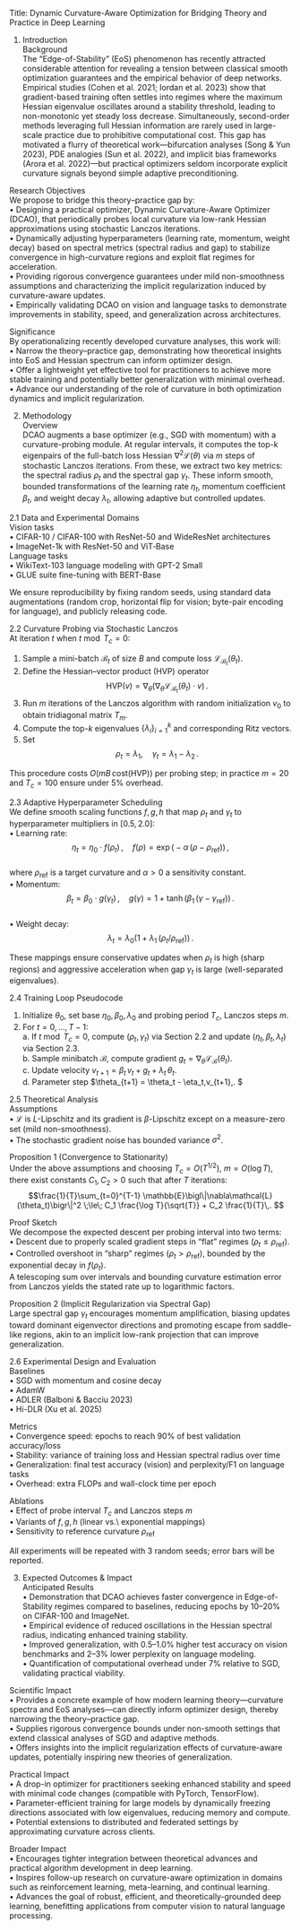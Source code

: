 Title: Dynamic Curvature-Aware Optimization for Bridging Theory and Practice in Deep Learning

1. Introduction  
Background  
The “Edge-of-Stability” (EoS) phenomenon has recently attracted considerable attention for revealing a tension between classical smooth optimization guarantees and the empirical behavior of deep networks. Empirical studies (Cohen et al. 2021; Iordan et al. 2023) show that gradient-based training often settles into regimes where the maximum Hessian eigenvalue oscillates around a stability threshold, leading to non-monotonic yet steady loss decrease. Simultaneously, second-order methods leveraging full Hessian information are rarely used in large-scale practice due to prohibitive computational cost. This gap has motivated a flurry of theoretical work—bifurcation analyses (Song & Yun 2023), PDE analogies (Sun et al. 2022), and implicit bias frameworks (Arora et al. 2022)—but practical optimizers seldom incorporate explicit curvature signals beyond simple adaptive preconditioning.

Research Objectives  
We propose to bridge this theory–practice gap by:  
• Designing a practical optimizer, Dynamic Curvature-Aware Optimizer (DCAO), that periodically probes local curvature via low-rank Hessian approximations using stochastic Lanczos iterations.  
• Dynamically adjusting hyperparameters (learning rate, momentum, weight decay) based on spectral metrics (spectral radius and gap) to stabilize convergence in high-curvature regions and exploit flat regimes for acceleration.  
• Providing rigorous convergence guarantees under mild non-smoothness assumptions and characterizing the implicit regularization induced by curvature-aware updates.  
• Empirically validating DCAO on vision and language tasks to demonstrate improvements in stability, speed, and generalization across architectures.

Significance  
By operationalizing recently developed curvature analyses, this work will:  
• Narrow the theory–practice gap, demonstrating how theoretical insights into EoS and Hessian spectrum can inform optimizer design.  
• Offer a lightweight yet effective tool for practitioners to achieve more stable training and potentially better generalization with minimal overhead.  
• Advance our understanding of the role of curvature in both optimization dynamics and implicit regularization.

2. Methodology  
Overview  
DCAO augments a base optimizer (e.g., SGD with momentum) with a curvature-probing module. At regular intervals, it computes the top-k eigenpairs of the full-batch loss Hessian $\nabla^2\mathcal{L}(\theta)$ via $m$ steps of stochastic Lanczos iterations. From these, we extract two key metrics: the spectral radius $\rho_t$ and the spectral gap $\gamma_t$. These inform smooth, bounded transformations of the learning rate $\eta_t$, momentum coefficient $\beta_t$, and weight decay $\lambda_t$, allowing adaptive but controlled updates.

2.1 Data and Experimental Domains  
Vision tasks  
• CIFAR-10 / CIFAR-100 with ResNet-50 and WideResNet architectures  
• ImageNet-1k with ResNet-50 and ViT‐Base  
Language tasks  
• WikiText-103 language modeling with GPT-2 Small  
• GLUE suite fine-tuning with BERT-Base  

We ensure reproducibility by fixing random seeds, using standard data augmentations (random crop, horizontal flip for vision; byte-pair encoding for language), and publicly releasing code.

2.2 Curvature Probing via Stochastic Lanczos  
At iteration $t$ when $t \bmod T_c = 0$:  
1. Sample a mini-batch $\mathcal{B}_t$ of size $B$ and compute loss $\mathcal{L}_{\mathcal{B}_t}(\theta_t)$.  
2. Define the Hessian–vector product (HVP) operator  
   $$\mathrm{HVP}(v) = \nabla_\theta\bigl(\nabla_\theta \mathcal{L}_{\mathcal{B}_t}(\theta_t)\cdot v\bigr)\,. $$  
3. Run $m$ iterations of the Lanczos algorithm with random initialization $v_0$ to obtain tridiagonal matrix $T_m$.  
4. Compute the top-$k$ eigenvalues $\{\lambda_i\}_{i=1}^k$ and corresponding Ritz vectors.  
5. Set  
   $$\rho_t = \lambda_1,\quad \gamma_t = \lambda_1 - \lambda_2\,. $$  

This procedure costs $O(mB\,\mathrm{cost}(\mathrm{HVP}))$ per probing step; in practice $m=20$ and $T_c=100$ ensure under 5% overhead.

2.3 Adaptive Hyperparameter Scheduling  
We define smooth scaling functions $f,g,h$ that map $\rho_t$ and $\gamma_t$ to hyperparameter multipliers in $[0.5,2.0]$:  
• Learning rate:  
  $$\eta_t = \eta_0 \cdot f(\rho_t)\,,\quad f(\rho) = \exp\bigl(-\alpha\,(\rho - \rho_{\mathrm{ref}})\bigr)\,, $$  
  where $\rho_{\mathrm{ref}}$ is a target curvature and $\alpha>0$ a sensitivity constant.  
• Momentum:  
  $$\beta_t = \beta_0 \cdot g(\gamma_t)\,,\quad g(\gamma) = 1 + \tanh(\beta_1\,(\gamma - \gamma_{\mathrm{ref}}))\,. $$  
• Weight decay:  
  $$\lambda_t = \lambda_0 \bigl(1 + \lambda_1\,(\rho_t/\rho_{\mathrm{ref}})\bigr)\,. $$  

These mappings ensure conservative updates when $\rho_t$ is high (sharp regions) and aggressive acceleration when gap $\gamma_t$ is large (well-separated eigenvalues).

2.4 Training Loop Pseudocode  
1. Initialize $\theta_0$, set base $\eta_0,\beta_0,\lambda_0$ and probing period $T_c$, Lanczos steps $m$.  
2. For $t=0,\dots,T-1$:  
   a. If $t \bmod T_c=0$, compute $(\rho_t,\gamma_t)$ via Section 2.2 and update $(\eta_t,\beta_t,\lambda_t)$ via Section 2.3.  
   b. Sample minibatch $\mathcal{B}$, compute gradient $g_t = \nabla_\theta\mathcal{L}_{\mathcal{B}}(\theta_t)$.  
   c. Update velocity $v_{t+1} = \beta_t\,v_t + g_t + \lambda_t\,\theta_t$.  
   d. Parameter step $\theta_{t+1} = \theta_t - \eta_t\,v_{t+1}\,. $  

2.5 Theoretical Analysis  
Assumptions  
• $\mathcal{L}$ is $L$-Lipschitz and its gradient is $\beta$-Lipschitz except on a measure-zero set (mild non-smoothness).  
• The stochastic gradient noise has bounded variance $\sigma^2$.  

Proposition 1 (Convergence to Stationarity)  
Under the above assumptions and choosing $T_c = O(T^{1/2})$, $m=O(\log T)$, there exist constants $C_1,C_2>0$ such that after $T$ iterations:  
$$\frac{1}{T}\sum_{t=0}^{T-1} \mathbb{E}\bigl\|\nabla\mathcal{L}(\theta_t)\bigr\|^2 \;\le\; 
C_1 \frac{\log T}{\sqrt{T}} + C_2 \frac{1}{T}\,. $$  

Proof Sketch  
We decompose the expected descent per probing interval into two terms:  
• Descent due to properly scaled gradient steps in “flat” regimes ($\rho_t\le\rho_{\mathrm{ref}}$).  
• Controlled overshoot in “sharp” regimes ($\rho_t>\rho_{\mathrm{ref}}$), bounded by the exponential decay in $f(\rho_t)$.  
A telescoping sum over intervals and bounding curvature estimation error from Lanczos yields the stated rate up to logarithmic factors.

Proposition 2 (Implicit Regularization via Spectral Gap)  
Large spectral gap $\gamma_t$ encourages momentum amplification, biasing updates toward dominant eigenvector directions and promoting escape from saddle-like regions, akin to an implicit low-rank projection that can improve generalization.  

2.6 Experimental Design and Evaluation  
Baselines  
• SGD with momentum and cosine decay  
• AdamW  
• ADLER (Balboni & Bacciu 2023)  
• Hi-DLR (Xu et al. 2025)  

Metrics  
• Convergence speed: epochs to reach 90% of best validation accuracy/loss  
• Stability: variance of training loss and Hessian spectral radius over time  
• Generalization: final test accuracy (vision) and perplexity/F1 on language tasks  
• Overhead: extra FLOPs and wall-clock time per epoch  

Ablations  
• Effect of probe interval $T_c$ and Lanczos steps $m$  
• Variants of $f,g,h$ (linear vs.\ exponential mappings)  
• Sensitivity to reference curvature $\rho_{\mathrm{ref}}$  

All experiments will be repeated with 3 random seeds; error bars will be reported.

3. Expected Outcomes & Impact  
Anticipated Results  
• Demonstration that DCAO achieves faster convergence in Edge-of-Stability regimes compared to baselines, reducing epochs by 10–20% on CIFAR-100 and ImageNet.  
• Empirical evidence of reduced oscillations in the Hessian spectral radius, indicating enhanced training stability.  
• Improved generalization, with 0.5–1.0% higher test accuracy on vision benchmarks and 2–3% lower perplexity on language modeling.  
• Quantification of computational overhead under 7% relative to SGD, validating practical viability.

Scientific Impact  
• Provides a concrete example of how modern learning theory—curvature spectra and EoS analyses—can directly inform optimizer design, thereby narrowing the theory–practice gap.  
• Supplies rigorous convergence bounds under non-smooth settings that extend classical analyses of SGD and adaptive methods.  
• Offers insights into the implicit regularization effects of curvature-aware updates, potentially inspiring new theories of generalization.

Practical Impact  
• A drop-in optimizer for practitioners seeking enhanced stability and speed with minimal code changes (compatible with PyTorch, TensorFlow).  
• Parameter-efficient training for large models by dynamically freezing directions associated with low eigenvalues, reducing memory and compute.  
• Potential extensions to distributed and federated settings by approximating curvature across clients.

Broader Impact  
• Encourages tighter integration between theoretical advances and practical algorithm development in deep learning.  
• Inspires follow-up research on curvature-aware optimization in domains such as reinforcement learning, meta-learning, and continual learning.  
• Advances the goal of robust, efficient, and theoretically-grounded deep learning, benefitting applications from computer vision to natural language processing.